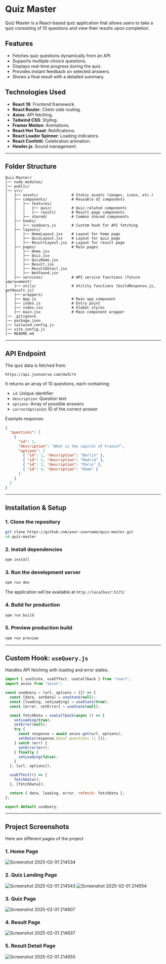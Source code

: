 # Quiz Master

Quiz Master is a React-based quiz application that allows users to take a quiz consisting of 10 questions and view their results upon completion.

## Features

- Fetches quiz questions dynamically from an API.
- Supports multiple-choice questions.
- Displays real-time progress during the quiz.
- Provides instant feedback on selected answers.
- Shows a final result with a detailed summary.

## Technologies Used

- **React 18**: Frontend framework.
- **React Router**: Client-side routing.
- **Axios**: API fetching.
- **Tailwind CSS**: Styling.
- **Framer Motion**: Animations.
- **React Hot Toast**: Notifications.
- **React Loader Spinner**: Loading indicators.
- **React Confetti**: Celebration animation.
- **Howler.js**: Sound management.

---

## Folder Structure

```
Quiz-Master/
│── node_modules/
│── public/
│── src/
│   ├── assets/               # Static assets (images, icons, etc.)
│   ├── components/           # Reusable UI components
│   │   ├── features/
│   │   │   ├── quiz/         # Quiz-related components
│   │   │   ├── result/       # Result page components
│   │   ├── shared/           # Common shared components
│   ├── hooks/
│   │   ├── useQuery.js       # Custom hook for API fetching
│   ├── layouts/
│   │   ├── HomeLayout.jsx    # Layout for home page
│   │   ├── QuizLayout.jsx    # Layout for quiz page
│   │   ├── ResultLayout.jsx  # Layout for result page
│   ├── pages/                # Main pages
│   │   ├── Home.jsx
│   │   ├── Quiz.jsx
│   │   ├── QuizHome.jsx
│   │   ├── Result.jsx
│   │   ├── ResultDetail.jsx
│   │   ├── NotFound.jsx
│   ├── services/             # API service functions (future improvement)
│   ├── utils/                # Utility functions (buildResponse.js, getResult.js)
│   ├── wrappers/
│   ├── App.js                # Main app component
│   ├── index.js              # Entry point
│   ├── index.css             # Global styles
│   ├── main.jsx              # Main component wrapper
│── .gitignore
│── package.json
│── tailwind.config.js
│── vite.config.js
│── README.md
```

---

## API Endpoint

The quiz data is fetched from:

```
https://api.jsonserve.com/Uw5CrX
```

It returns an array of 10 questions, each containing:

- `id`: Unique identifier
- `description`: Question text
- `options`: Array of possible answers
- `correctOptionId`: ID of the correct answer

Example response:

```json
{
  "questions": [
    {
      "id": 1,
      "description": "What is the capital of France?",
      "options": [
        { "id": 1, "description": "Berlin" },
        { "id": 2, "description": "Madrid" },
        { "id": 3, "description": "Paris" },
        { "id": 4, "description": "Rome" }
      ]
    }
  ]
}
```

---

## Installation & Setup

### 1. Clone the repository

```sh
git clone https://github.com/your-username/quiz-master.git
cd quiz-master
```

### 2. Install dependencies

```sh
npm install
```

### 3. Run the development server

```sh
npm run dev
```

The application will be available at `http://localhost:5173/`

### 4. Build for production

```sh
npm run build
```

### 5. Preview production build

```sh
npm run preview
```

---

## Custom Hook: `useQuery.js`

Handles API fetching with loading and error states.

```js
import { useState, useEffect, useCallback } from "react";
import axios from "axios";

const useQuery = (url, options = {}) => {
  const [data, setData] = useState(null);
  const [loading, setLoading] = useState(true);
  const [error, setError] = useState(null);

  const fetchData = useCallback(async () => {
    setLoading(true);
    setError(null);
    try {
      const response = await axios.get(url, options);
      setData(response.data?.questions || []);
    } catch (err) {
      setError(err);
    } finally {
      setLoading(false);
    }
  }, [url, options]);

  useEffect(() => {
    fetchData();
  }, [fetchData]);

  return { data, loading, error, refetch: fetchData };
};

export default useQuery;
```

---

## Project Screenshots

Here are different pages of the project

### 1. Home Page
![Screenshot 2025-02-01 214534](https://github.com/user-attachments/assets/f81894c6-5c52-4c32-9cc4-f35c9d40b224)


### 2. Quiz Landing Page
![Screenshot 2025-02-01 214543](https://github.com/user-attachments/assets/9e65d0e8-c9c7-4324-9d94-d2424b1d4ee2)
![Screenshot 2025-02-01 214554](https://github.com/user-attachments/assets/77413229-9b3c-40e1-a15e-c9e3aabda7d3)


### 3. Quiz Page
![Screenshot 2025-02-01 214607](https://github.com/user-attachments/assets/b300fa7f-be7a-495e-9e4d-7f5a48076ec0)


### 4. Result Page
![Screenshot 2025-02-01 214637](https://github.com/user-attachments/assets/0f69ad7e-df64-4023-b423-37dc4810ce86)


### 5. Result Detail Page
![Screenshot 2025-02-01 214650](https://github.com/user-attachments/assets/80ab98b0-d4f7-49a6-9829-0546021cd746)

